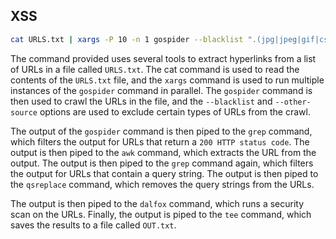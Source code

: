## XSS

```bash
cat URLS.txt | xargs -P 10 -n 1 gospider --blacklist ".(jpg|jpeg|gif|css|tif|tiff|png|ttf|woff|woff2|ico|pdf|svg|txt)" --other-source | grep -e "code-200" | awk '{print $5}'| grep "=" | qsreplace -a | dalfox pipe | tee OUT.txt
```
The command provided uses several tools to extract hyperlinks from a list of URLs in a file called `URLS.txt`. The cat command is used to read the contents of the `URLS.txt` file, and the `xargs` command is used to run multiple instances of the `gospider` command in parallel. The `gospider` command is then used to crawl the URLs in the file, and the `--blacklist` and `--other-source` options are used to exclude certain types of URLs from the crawl.

The output of the `gospider` command is then piped to the `grep` command, which filters the output for URLs that return a `200 HTTP status code`. The output is then piped to the `awk` command, which extracts the URL from the output. The output is then piped to the `grep` command again, which filters the output for URLs that contain a query string. The output is then piped to the `qsreplace` command, which removes the query strings from the URLs.

The output is then piped to the `dalfox` command, which runs a security scan on the URLs. Finally, the output is piped to the `tee` command, which saves the results to a file called `OUT.txt`.
